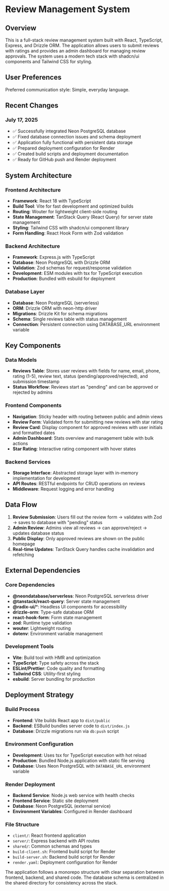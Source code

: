 # Review Management System

## Overview

This is a full-stack review management system built with React, TypeScript, Express, and Drizzle ORM. The application allows users to submit reviews with ratings and provides an admin dashboard for managing review approvals. The system uses a modern tech stack with shadcn/ui components and Tailwind CSS for styling.

## User Preferences

Preferred communication style: Simple, everyday language.

## Recent Changes

### July 17, 2025
- ✅ Successfully integrated Neon PostgreSQL database
- ✅ Fixed database connection issues and schema deployment
- ✅ Application fully functional with persistent data storage
- ✅ Prepared deployment configuration for Render
- ✅ Created build scripts and deployment documentation
- ✅ Ready for GitHub push and Render deployment

## System Architecture

### Frontend Architecture
- **Framework**: React 18 with TypeScript
- **Build Tool**: Vite for fast development and optimized builds
- **Routing**: Wouter for lightweight client-side routing
- **State Management**: TanStack Query (React Query) for server state management
- **Styling**: Tailwind CSS with shadcn/ui component library
- **Form Handling**: React Hook Form with Zod validation

### Backend Architecture
- **Framework**: Express.js with TypeScript
- **Database**: Neon PostgreSQL with Drizzle ORM
- **Validation**: Zod schemas for request/response validation
- **Development**: ESM modules with tsx for TypeScript execution
- **Production**: Bundled with esbuild for deployment

### Database Layer
- **Database**: Neon PostgreSQL (serverless)
- **ORM**: Drizzle ORM with neon-http driver
- **Migrations**: Drizzle Kit for schema migrations
- **Schema**: Single reviews table with status management
- **Connection**: Persistent connection using DATABASE_URL environment variable

## Key Components

### Data Models
- **Reviews Table**: Stores user reviews with fields for name, email, phone, rating (1-5), review text, status (pending/approved/rejected), and submission timestamp
- **Status Workflow**: Reviews start as "pending" and can be approved or rejected by admins

### Frontend Components
- **Navigation**: Sticky header with routing between public and admin views
- **Review Form**: Validated form for submitting new reviews with star rating
- **Review Card**: Display component for approved reviews with user initials and formatted dates
- **Admin Dashboard**: Stats overview and management table with bulk actions
- **Star Rating**: Interactive rating component with hover states

### Backend Services
- **Storage Interface**: Abstracted storage layer with in-memory implementation for development
- **API Routes**: RESTful endpoints for CRUD operations on reviews
- **Middleware**: Request logging and error handling

## Data Flow

1. **Review Submission**: Users fill out the review form → validates with Zod → saves to database with "pending" status
2. **Admin Review**: Admins view all reviews → can approve/reject → updates database status
3. **Public Display**: Only approved reviews are shown on the public homepage
4. **Real-time Updates**: TanStack Query handles cache invalidation and refetching

## External Dependencies

### Core Dependencies
- **@neondatabase/serverless**: Neon PostgreSQL serverless driver
- **@tanstack/react-query**: Server state management
- **@radix-ui/***: Headless UI components for accessibility
- **drizzle-orm**: Type-safe database ORM
- **react-hook-form**: Form state management
- **zod**: Runtime type validation
- **wouter**: Lightweight routing
- **dotenv**: Environment variable management

### Development Tools
- **Vite**: Build tool with HMR and optimization
- **TypeScript**: Type safety across the stack
- **ESLint/Prettier**: Code quality and formatting
- **Tailwind CSS**: Utility-first styling
- **esbuild**: Server bundling for production

## Deployment Strategy

### Build Process
- **Frontend**: Vite builds React app to `dist/public`
- **Backend**: ESBuild bundles server code to `dist/index.js`
- **Database**: Drizzle migrations run via `db:push` script

### Environment Configuration
- **Development**: Uses tsx for TypeScript execution with hot reload
- **Production**: Bundled Node.js application with static file serving
- **Database**: Uses Neon PostgreSQL with `DATABASE_URL` environment variable

### Render Deployment
- **Backend Service**: Node.js web service with health checks
- **Frontend Service**: Static site deployment
- **Database**: Neon PostgreSQL (external service)
- **Environment Variables**: Configured in Render dashboard

### File Structure
- `client/`: React frontend application
- `server/`: Express backend with API routes
- `shared/`: Common schemas and types
- `build-client.sh`: Frontend build script for Render
- `build-server.sh`: Backend build script for Render
- `render.yaml`: Deployment configuration for Render

The application follows a monorepo structure with clear separation between frontend, backend, and shared code. The database schema is centralized in the shared directory for consistency across the stack.